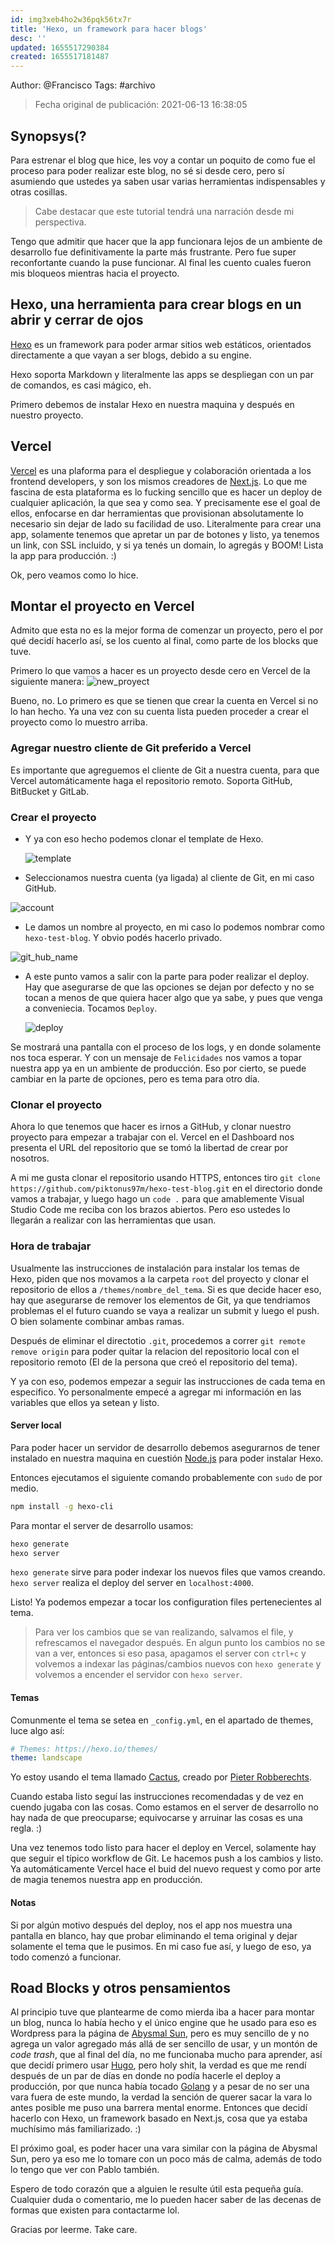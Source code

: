 ```yaml
---
id: img3xeb4ho2w36pqk56tx7r
title: 'Hexo, un framework para hacer blogs'
desc: ''
updated: 1655517290384
created: 1655517181487
---
```


Author: @Francisco
Tags: #archivo

> Fecha original de publicación: 2021-06-13 16:38:05

## Synopsys(?

Para estrenar el blog que hice, les voy a contar un poquito de como fue el proceso para poder realizar este blog, no sé si desde cero, pero sí asumiendo que ustedes ya saben usar varias herramientas indispensables y otras cosillas.

> Cabe destacar que este tutorial tendrá una narración desde mi perspectiva.

Tengo que admitir que hacer que la app funcionara lejos de un ambiente de desarrollo fue definitivamente la parte más frustrante. Pero fue super reconfortante cuando la puse funcionar. Al final les cuento cuales fueron  mis bloqueos mientras hacia el proyecto.

## Hexo, una herramienta para crear blogs en un abrir y cerrar de ojos

[Hexo](https://hexo.io/) es un framework para poder armar sitios web estáticos, orientados directamente a que vayan a ser blogs, debido a su engine.

Hexo soporta Markdown y literalmente las apps se despliegan con un par de comandos, es casi mágico, eh.

Primero debemos de instalar Hexo en nuestra maquina y después en nuestro proyecto.

## Vercel

[Vercel](https://vercel.com) es una plaforma para el despliegue y colaboración orientada a los frontend developers, y son los mismos creadores de [Next.js](https://nextjs.org/). Lo que me fascina de esta plataforma es lo fucking sencillo que es hacer un deploy de cualquier aplicación, la que sea y como sea. Y precisamente ese el goal de ellos, enfocarse en dar herramientas que provisionan absolutamente lo necesario sin dejar de lado su facilidad de uso. Literalmente para crear una app, solamente tenemos que apretar un par de botones y listo, ya tenemos un link, con SSL incluido, y si ya tenés un domain, lo agregás y BOOM! Lista la app para producción. :)

Ok, pero veamos como lo hice.

## Montar el proyecto en Vercel

Admito que esta no es la mejor forma de comenzar un proyecto, pero el por qué decidí hacerlo así, se los cuento al final, como parte de los blocks que tuve.

Primero lo que vamos a hacer es un proyecto desde cero en Vercel de la siguiente manera: ![new_proyect](https://i.imgur.com/9dcMpsm.png)

Bueno, no. Lo primero es que se tienen que crear la cuenta en Vercel si no lo han hecho. Ya una vez con su cuenta lista pueden proceder a crear el proyecto como lo muestro arriba.

### Agregar nuestro cliente de Git preferido a Vercel

Es importante que agreguemos el cliente de Git a nuestra cuenta, para que Vercel automáticamente haga el repositorio remoto. Soporta GitHub, BitBucket y GitLab.

### Crear el proyecto

- Y ya con eso hecho podemos clonar el template de Hexo.

    ![template](https://i.imgur.com/qRaepjE.png)

- Seleccionamos nuestra cuenta (ya ligada) al cliente de Git, en mi caso GitHub.

![account](https://i.imgur.com/FAUUKXg.png)

- Le damos un nombre al proyecto, en mi caso lo podemos nombrar como `hexo-test-blog`. Y obvio podés hacerlo privado.

![git_hub_name](https://i.imgur.com/3kWfKG7.png)

- A este punto vamos a salir con la parte para poder realizar el deploy. Hay que asegurarse de que las opciones se dejan por defecto y no se tocan a menos de que quiera hacer algo que ya sabe, y pues que venga a conveniecia. Tocamos `Deploy`.

    ![deploy](https://i.imgur.com/00RPGpf.png)

Se mostrará una pantalla con el proceso de los logs, y en donde solamente nos toca esperar. Y con un mensaje de `Felicidades` nos vamos a topar nuestra app ya en un ambiente de producción. Eso por cierto, se puede cambiar en la parte de opciones, pero es tema para otro día.

### Clonar el proyecto

Ahora lo que tenemos que hacer es irnos a GitHub, y clonar nuestro proyecto para empezar a trabajar con el. Vercel en el Dashboard nos presenta el URL del repositorio que se tomó la libertad de crear por nosotros.

A mi me gusta clonar el repositorio usando HTTPS, entonces tiro `git clone https://github.com/piktonus97m/hexo-test-blog.git` en el directorio donde vamos a trabajar, y luego hago un `code .` para que amablemente Visual Studio Code me reciba con los brazos abiertos. Pero eso ustedes lo llegarán a realizar con las herramientas que usan.

### Hora de trabajar

Usualmente las instrucciones de instalación para instalar los temas de Hexo, piden que nos movamos a la carpeta `root` del proyecto y clonar el repositorio de ellos a `/themes/nombre_del_tema`. Si es que decide hacer eso, hay que asegurarse de remover los elementos de Git, ya que tendriamos problemas el el futuro cuando se vaya a realizar un submit y luego el push. O bien solamente combinar ambas ramas.

Después de eliminar el directotio `.git`, procedemos a correr `git remote remove origin` para poder quitar la relacion del repositorio local con el repositorio remoto (El de la persona que creó el repositorio del tema).

Y ya con eso, podemos empezar a seguir las instrucciones de cada tema en especifico. Yo personalmente empecé a agregar mi información en las variables que ellos ya setean y listo.

#### Server local

Para poder hacer un servidor de desarrollo debemos asegurarnos de tener instalado en nuestra maquina en cuestión [Node.js](https://nodejs.org/en/) para poder instalar Hexo.

Entonces ejecutamos el siguiente comando probablemente con `sudo` de por medio.

```bash
npm install -g hexo-cli
```

Para montar el server de desarrollo usamos:

```bash
hexo generate
hexo server
```

`hexo generate` sirve para poder indexar los nuevos files que vamos creando.
`hexo server` realiza el deploy del server en `localhost:4000`.

Listo! Ya podemos empezar a tocar los configuration files pertenecientes al tema.

> Para ver los cambios que se van realizando, salvamos el file, y refrescamos el navegador después. En algun punto los cambios no se van a ver, entonces si eso pasa, apagamos el server con `ctrl+c` y volvemos a indexar las páginas/cambios nuevos con `hexo generate` y volvemos a encender el servidor con `hexo server`.

#### Temas

Comunmente el tema se setea en `_config.yml`, en el apartado de themes, luce algo así:

```yml
# Themes: https://hexo.io/themes/
theme: landscape
```

Yo estoy usando el tema llamado [Cactus](https://github.com/probberechts/hexo-theme-cactus), creado por [Pieter Robberechts](https://github.com/probberechts).

Cuando estaba listo seguí las instrucciones recomendadas y de vez en cuendo jugaba con las cosas. Como estamos en el server de desarrollo no hay nada de que preocuparse; equivocarse y arruinar las cosas es una regla. :)

Una vez tenemos todo listo para hacer el deploy en Vercel, solamente hay que seguir el típico workflow de Git. Le hacemos push a los cambios y listo. Ya automáticamente Vercel hace el buid del nuevo request y como por arte de magia tenemos nuestra app en producción.

#### Notas

Si por algún motivo después del deploy, nos el app nos muestra una pantalla en blanco, hay que probar eliminando el tema original y dejar solamente el tema que le pusimos. En mi caso fue así, y luego de eso, ya todo comenzó a funcionar.

## Road Blocks y otros pensamientos

Al principio tuve que plantearme de como mierda iba a hacer para montar un blog, nunca lo había hecho y el único engine que he usado para eso es Wordpress para la página de [Abysmal Sun](https://abysmalsun.com/), pero es muy sencillo de y no agrega un valor agregado más allá de ser sencillo de usar, y un montón de *code trash*, que al final del día, no me funcionaba mucho para aprender, así que decidí primero usar [Hugo](https://gohugo.io/), pero holy shit, la verdad es que me rendí después de un par de días en donde no podía hacerle el deploy a producción, por que nunca había tocado [Golang](https://golang.org/) y a pesar de no ser una vara fuera de este mundo, la verdad la sención de querer sacar la vara lo antes posible me puso una barrera mental enorme. Entonces que decidí hacerlo con Hexo, un framework basado en Next.js, cosa que ya estaba muchísimo más familiarizado. :)

El próximo goal, es poder hacer una vara similar con la página de Abysmal Sun, pero ya eso me lo tomare con un poco más de calma, además de todo lo tengo que ver con Pablo también.

Espero de todo corazón que a alguien le resulte útil esta pequeña guía. Cualquier duda o comentario, me lo pueden hacer saber de las decenas de formas que existen para contactarme lol.

Gracias por leerme. Take care.
